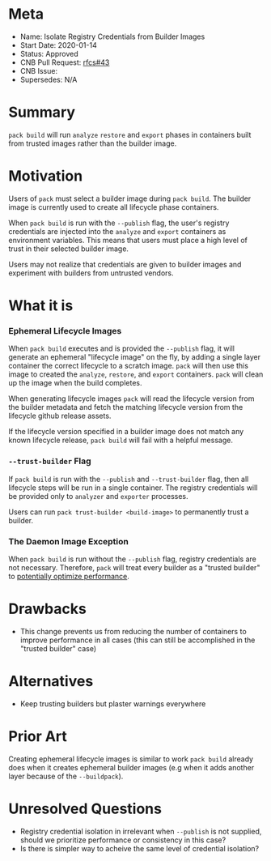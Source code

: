 # Meta
[meta]: #meta
- Name: Isolate Registry Credentials from Builder Images
- Start Date: 2020-01-14
- Status: Approved
- CNB Pull Request: [rfcs#43](https://github.com/buildpacks/rfcs/pull/43)
- CNB Issue:
- Supersedes: N/A

# Summary
[summary]: #summary

`pack build` will run `analyze` `restore` and `export` phases in containers built from trusted images rather than the builder image.

# Motivation
[motivation]: #motivation

Users of `pack` must select a builder image during `pack build`. The builder image is currently used to create all lifecycle phase containers.

When `pack build` is run with the `--publish` flag, the user's registry credentials are injected into the `analyze` and `export` containers as environment variables.
This means that users must place a high level of trust in their selected builder image.

Users may not realize that credentials are given to builder images and experiment with builders from untrusted vendors.

# What it is
[what-it-is]: #what-it-is

### Ephemeral Lifecycle Images

When `pack build` executes and is provided the `--publish` flag, it will generate an ephemeral "lifecycle image" on the fly, by adding a single layer container the correct lifecycle to a scratch image. `pack` will then use this image to created the `analyze`, `restore`, and `export` containers. `pack` will clean up the image when the build completes.

When generating lifecycle images `pack` will read the lifecycle version from the builder metadata and fetch the matching lifecycle version from the lifecycle github release assets.

If the lifecycle version specified in a builder image does not match any known lifecycle release, `pack build` will fail with a helpful message.

### `--trust-builder` Flag
If `pack build` is run with the `--publish` and `--trust-builder` flag, then all lifecycle steps will be run in a single container.
The registry credentials will be provided only to `analyzer` and `exporter` processes.

Users can run `pack trust-builder <build-image>` to permanently trust a builder.

### The Daemon Image Exception

When `pack build` is run without the `--publish` flag, registry credentials are not necessary.
Therefore, `pack` will treat every builder as a "trusted builder" to [potentially optimize performance](https://github.com/buildpacks/rfcs/pull/46).

# Drawbacks
[drawbacks]: #drawbacks

* This change prevents us from reducing the number of containers to improve performance in all cases
(this can still be accomplished in the "trusted builder" case)

# Alternatives
[alternatives]: #alternatives

- Keep trusting builders but plaster warnings everywhere

# Prior Art
[prior-art]: #prior-art

Creating ephemeral lifecycle images is similar to work `pack build` already does when it creates ephemeral builder images (e.g when it adds another layer because of the `--buildpack`).

# Unresolved Questions
[unresolved-questions]: #unresolved-questions
- Registry credential isolation in irrelevant when `--publish` is not supplied, should we prioritize performance or consistency in this case?
- Is there is simpler way to acheive the same level of credential isolation?

